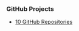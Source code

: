 ### GitHub Projects

 - [10 GitHub Repositories](https://www.linkedin.com/feed/update/urn:li:activity:6992439964277821440/)